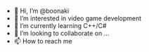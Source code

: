 - 👋 Hi, I’m @boonaki
- 👀 I’m interested in video game development
- 🌱 I’m currently learning C++/C#
- 💞️ I’m looking to collaborate on ...
- 📫 How to reach me 

<!---
boonaki/boonaki is a ✨ special ✨ repository because its `README.md` (this file) appears on your GitHub profile.
You can click the Preview link to take a look at your changes.
--->
